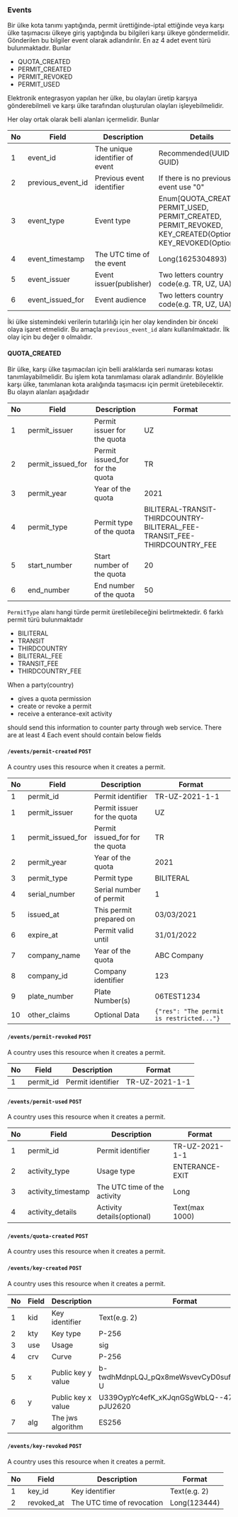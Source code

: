 ### Events

Bir ülke kota tanımı yaptığında, permit ürettiğinde-iptal ettiğinde veya karşı ülke taşımacısı ülkeye giriş yaptığında bu bilgileri karşı ülkeye göndermelidir. 
Gönderilen bu bilgiler event olarak adlandırılır. En az 4 adet event türü bulunmaktadır. Bunlar

- QUOTA_CREATED
- PERMIT_CREATED
- PERMIT_REVOKED
- PERMIT_USED

Elektronik entegrasyon yapılan her ülke, bu olayları üretip karşıya gönderebilmeli ve karşı ülke tarafından oluşturulan olayları işleyebilmelidir. 

Her olay ortak olarak belli alanları içermelidir. Bunlar 

| No | Field | Description | Details | 
| ---- | ------| ----------- | -------- | 
| 1 | event_id |  The unique identifier of event | Recommended(UUID-GUID) |
| 2 | previous_event_id | Previous event identifier |  If there is no previous event use "0" |
| 3 | event_type | Event type | Enum[QUOTA_CREATED, PERMIT_USED, PERMIT_CREATED, PERMIT_REVOKED, KEY_CREATED(Optional), KEY_REVOKED(Optional)] | 
| 4 | event_timestamp | The UTC time of the event | Long(1625304893) |
| 5 | event_issuer | Event issuer(publisher)| Two letters country code(e.g. TR, UZ, UA) |
| 6 | event_issued_for | Event audience | Two letters country code(e.g. TR, UZ, UA) |

İki ülke sistemindeki verilerin tutarlılığı için her olay kendinden bir önceki olaya işaret etmelidir. 
Bu amaçla ```previous_event_id``` alanı kullanılmaktadır. İlk olay için bu değer ```0``` olmalıdır.

#### QUOTA_CREATED

Bir ülke, karşı ülke taşımacıları için belli aralıklarda seri numarası kotası tanımlayabilmelidir. Bu işlem kota tanımlaması olarak adlandırılır.
Böylelikle karşı ülke, tanımlanan kota aralığında taşımacısı için permit üretebilecektir. Bu olayın alanları aşağıdadır

| No | Field | Description | Format | 
| ---- | ------| ----------- | -------- | 
| 1 | permit_issuer | Permit issuer for the quota | UZ |
| 2 | permit_issued_for | Permit issued_for for the quota | TR |
| 3 | permit_year |  Year of the quota | 2021 |
| 4 | permit_type | Permit type of the quota | BILITERAL-TRANSIT-THIRDCOUNTRY-BILITERAL_FEE-TRANSIT_FEE-THIRDCOUNTRY_FEE |
| 5 | start_number | Start number of the quota | 20 |
| 6 | end_number | End number of the quota | 50 |

```PermitType``` alanı hangi türde permit üretilebileceğini belirtmektedir. 6 farklı permit türü bulunmaktadır

- BILITERAL
- TRANSIT
- THIRDCOUNTRY
- BILITERAL_FEE
- TRANSIT_FEE
- THIRDCOUNTRY_FEE






When a party(country)
- gives a quota permission
- create or revoke a permit
- receive a enterance-exit activity

should send this information to counter party through web service.  There are at least 4 
  Each event should contain below fields



#### ```/events/permit-created``` ```POST```

A country uses this resource when it creates a permit. 

| No | Field | Description | Format | 
| ---- | ------| ----------- | -------- | 
| 1 | permit_id |  Permit identifier | TR-UZ-2021-1-1 |
| 1 | permit_issuer | Permit issuer for the quota | UZ |
| 1 | permit_issued_for | Permit issued_for for the quota | TR |
| 2 | permit_year |  Year of the quota | 2021 |
| 3 | permit_type | Permit type | BILITERAL |
| 4 | serial_number |  Serial number of permit | 1 |
| 5 | issued_at |  This permit prepared on | 03/03/2021 |
| 6 | expire_at |  Permit valid until | 31/01/2022 |
| 7 | company_name |  Year of the quota | ABC Company |
| 8 | company_id |  Company identifier | 123 |
| 9 | plate_number |  Plate Number(s) | 06TEST1234 |
| 10 | other_claims |  Optional Data | ```{"res": "The permit is restricted..."}``` |

#### ```/events/permit-revoked``` ```POST```

A country uses this resource when it creates a permit. 

| No | Field | Description | Format | 
| ---- | ------| ----------- | -------- | 
| 1 | permit_id |  Permit identifier | TR-UZ-2021-1-1 |

#### ```/events/permit-used``` ```POST```

A country uses this resource when it creates a permit.


| No | Field | Description | Format | 
| ---- | ------| ----------- | -------- | 
| 1 | permit_id |  Permit identifier | TR-UZ-2021-1-1 |
| 2 | activity_type |  Usage type | ENTERANCE-EXIT |
| 3 | activity_timestamp | The UTC time of the activity  | Long |
| 4 | activity_details |  Activity details(optional) | Text(max 1000) |

#### ```/events/quota-created``` ```POST```

A country uses this resource when it creates a permit. 



#### ```/events/key-created``` ```POST```

A country uses this resource when it creates a permit. 

| No | Field | Description | Format | 
| ---- | ------| ----------- | -------- | 
| 1 | kid |  Key identifier | Text(e.g. 2) |
| 2 | kty | Key type | P-256 |
| 3 | use | Usage | sig | 
| 4 | crv | Curve | P-256 |
| 5 | x | Public key y value | b-twdhMdnpLQJ_pQx8meWsvevCyD0sufkdgF9nIsX-U |
| 6 | y | Public key x value | U339OypYc4efK_xKJqnGSgWbLQ--47sCfpu-pJU2620 |
| 7 | alg | The jws algorithm | ES256 |

#### ```/events/key-revoked``` ```POST```

A country uses this resource when it creates a permit. 

| No | Field | Description | Format | 
| ---- | ------| ----------- | -------- | 
| 1 | key_id |  Key identifier | Text(e.g. 2) |
| 2 | revoked_at | The UTC time of revocation | Long(123444) |
